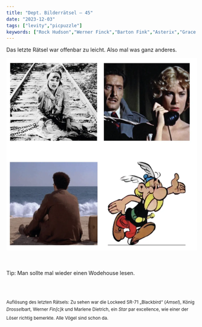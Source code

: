 ```yaml
---
title: "Dept. Bilderrätsel – 45"
date: "2023-12-03"
tags: ["levity","picpuzzle"]
keywords: ["Rock Hudson","Werner Finck","Barton Fink","Asterix","Grace Kelly","Anthony Dawson"]
---
```

Das letzte Rätsel war offenbar zu leicht. Also mal was ganz anderes.
<br/>

<img  src="/assets/img/picpuzzle45.webp" alt="Bilderrätsel45">

<br/>
<br/>
<br/>

Tip: Man sollte mal wieder einen Wodehouse lesen.

<br/>
<br/>

<sup>Auflösung des letzten Rätsels: Zu sehen war die Lockeed SR-71 „Blackbird“ (<i>Amsel</i>), König <i>Drossel</i>bart, Werner <i>Fin[c]k</i> und Marlene Dietrich, ein <i>Star</i> par excellence, wie einer der Löser richtig bemerkte. Alle Vögel sind schon da.
<sup>